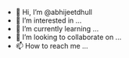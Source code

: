 - 👋 Hi, I’m @abhijeetdhull
- 👀 I’m interested in ...
- 🌱 I’m currently learning ...
- 💞️ I’m looking to collaborate on ...
- 📫 How to reach me ...

<!---
abhijeetdhull/abhijeetdhull is a ✨ special ✨ repository because its `README.md` (this file) appears on your GitHub profile.
You can click the Preview link to take a look at your changes.
--->
